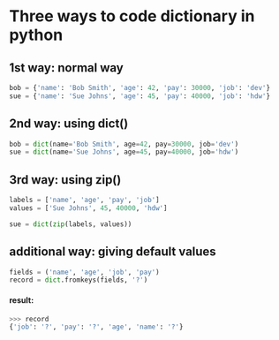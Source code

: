 # Three ways to code dictionary in python

## 1st way: normal way
```python
bob = {'name': 'Bob Smith', 'age': 42, 'pay': 30000, 'job': 'dev'}
sue = {'name': 'Sue Johns', 'age': 45, 'pay': 40000, 'job': 'hdw'}
```

## 2nd way: using dict()
```python
bob = dict(name='Bob Smith', age=42, pay=30000, job='dev')
sue = dict(name='Sue Johns', age=45, pay=40000, job='hdw')
```

## 3rd way: using zip()
```python
labels = ['name', 'age', 'pay', 'job']
values = ['Sue Johns', 45, 40000, 'hdw']

sue = dict(zip(labels, values))
```
## additional way: giving default values
```python
fields = ('name', 'age', 'job', 'pay')
record = dict.fromkeys(fields, '?')
```
#### result:
```python
>>> record
{'job': '?', 'pay': '?', 'age', 'name': '?'}
```

